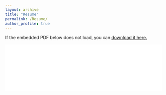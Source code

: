 ```yaml
---
layout: archive
title: "Resume"
permalink: /Resume/
author_profile: true
---
```



If the embedded PDF below does not load, you can <u><a href="/files/Shyam_Sundar_Single_Page_Resume.pdf">download it here.</a></u>
<br/>

<embed src="/files/Shyam Sundar Single Page Resume.pdf" type="application/pdf" width="100%" />